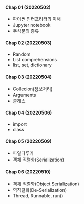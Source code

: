 #### Chap 01 (20220502)
 - 파이썬 인터프리터의 이해
 - Jupyter notebook
 - 주석문의 종류

#### Chap 02 (20220503)
 - Random
 - List comprehensions
 - list, set, dictionary

#### Chap 03 (20220504)
 - Collecion(정보처리)
 - Arguments
 - 클래스

#### Chap 04 (20220506)
 - import
 - class

#### Chap 05 (20220509)
 - 파일다루기
 - 객체 직렬화(Serialization)

#### Chap 06 (20220510)
 - 객체 직렬화(Object Serialization)
 - 역직렬화(De-Serialization)
 - Thread, Runnable, run()
